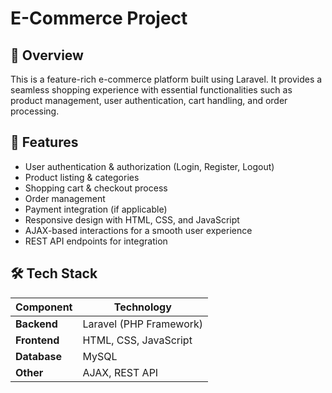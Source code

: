 # E-Commerce Project

## 📌 Overview
This is a feature-rich e-commerce platform built using Laravel. It provides a seamless shopping experience with essential functionalities such as product management, user authentication, cart handling, and order processing.

## 🚀 Features
- User authentication & authorization (Login, Register, Logout)
- Product listing & categories
- Shopping cart & checkout process
- Order management
- Payment integration (if applicable)
- Responsive design with HTML, CSS, and JavaScript
- AJAX-based interactions for a smooth user experience
- REST API endpoints for integration

## 🛠️ Tech Stack
| Component   | Technology |
|------------|------------|
| **Backend**  | Laravel (PHP Framework) |
| **Frontend** | HTML, CSS, JavaScript |
| **Database** | MySQL |
| **Other**    | AJAX, REST API |

